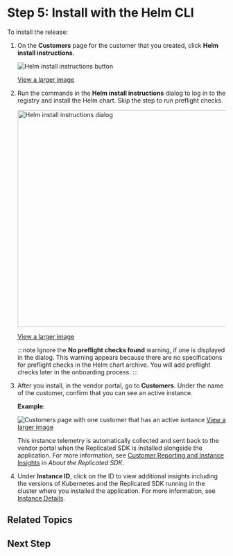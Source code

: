 # Step 5: Install with the Helm CLI

To install the release:

1. On the **Customers** page for the customer that you created, click **Helm install instructions**.

    ![Helm install instructions button](/images/helm-install-button.png)

    [View a larger image](/images/helm-install-button.png)

1. Run the commands in the **Helm install instructions** dialog to log in to the registry and install the Helm chart. Skip the step to run preflight checks.

    <img alt="Helm install instructions dialog" src="/images/helm-install-instructions-no-preflights.png" width="500px"/>
    
    [View a larger image](/images/helm-install-instructions-no-preflights.png)

    :::note
    Ignore the **No preflight checks found** warning, if one is displayed in the dialog. This warning appears because there are no specifications for preflight checks in the Helm chart archive. You will add preflight checks later in the onboarding process.
    ::: 

1. After you install, in the vendor portal, go to **Customers**. Under the name of the customer, confirm that you can see an active instance.

    **Example**: 

    ![Customers page with one customer that has an active isntance](/images/onboarding-view-telemetry.png)
    [View a larger image](/images/onboarding-view-telemetry.png)

    This instance telemetry is automatically collected and sent back to the vendor portal when the Replicated SDK is installed alongside the application. For more information, see [Customer Reporting and Instance Insights](/vendor/replicated-sdk-overview#insights) in _About the Replicated SDK_.

1. Under **Instance ID**, click on the ID to view additional insights including the versions of Kubernetes and the Replicated SDK running in the cluster where you installed the application. For more information, see [Instance Details](/vendor/instance-insights-details).

## Related Topics

## Next Step